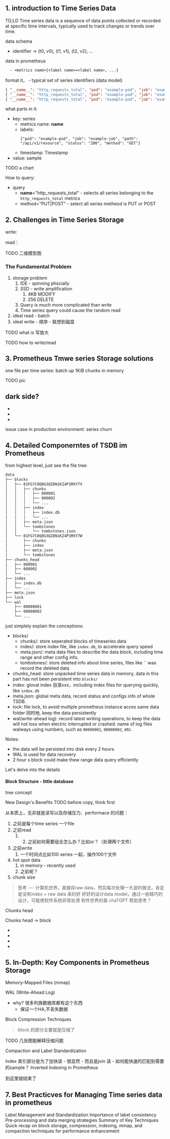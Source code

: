 

## 1. introduction to Time Series Data

TD;LD
Time series data is a sequence of data points collected or recorded at specific time intervals, typically used to track changes or trends over time.


data schema
  - identifier -> (t0, v0), (t1, v1), (t2, v2), ...

data in prometheus
```
  - <metrics name>{<label name>=<label name>, ...}
```

format it， - typical set of series identifiers (data model)

```json
{ "__name__": "http_requests_total", "pod": "example-pod", "job": "example-job", "path": "/api/v1/resource", "status": "200", "method": "GET"} @1430000000 94355
{ "__name__": "http_requests_total", "pod": "example-pod", "job": "example-job", "path": "/api/v1/resource", "status": "200", "method": "PUT"} @1435000000 94355
{ "__name__": "http_requests_total", "pod": "example-pod", "job": "example-job", "path": "/api/v1/resource", "status": "200", "method": "POST"} @1439999999 94355

```

what parts in it:
- key: series
  - metrics name: __name__
  - labels: 
    ```
    {"pod": "example-pod", "job": "example-job", "path": "/api/v1/resource", "status": "200", "method": "GET"}
    ```
  - timestamp: Timestamp
- value: sample

TODO a chart

How to query:
- query
    - __name__="http_requests_total" - selects all series belonging to the `http_requests_total` metrics
    - method="PUT|POST" - select all series metheod is PUT or POST 


## 2. Challenges in Time Series Storage


write: 


read：

TODO 二维模型图

### The Fundamental Problem
1. storage problem
   1. IDE - spinning phscially
   2. SSD - write amplification
      1. 4KB MODIFY
      2. 256 DELETE
   3. Query is much more complicated than write 
   4. Time series query could cause the random read
2. ideal read - batch
3. ideal write - 顺序 - 联想到磁盘

TODO what is 写放大

TODO how to write/read

## 3. Prometheus Tmwe series Storage solutions


one file per time series:
batch up 1KiB chunks in memory

TODO pic



dark side?
-
-
-
-


issue case in production environment: series churn




## 4. Detailed Componerntes of TSDB im Prometheus

from highest level, just see the file tree:
```bash
data
├── blocks
│   ├── 01FG7C0Q0G3QZ8N1KZ4P1MXY7V
│   │   ├── chunks
│   │   │   ├── 000001
│   │   │   ├── 000002
│   │   │   └── ...
│   │   ├── index
│   │   │   ├── index.db
│   │   │   └── ...
│   │   ├── meta.json
│   │   └── tombstones
│   │       └── tombstones.json
│   └── 01FG7C0Q0G3QZ8N1KZ4P1MXY7W
│       ├── chunks
│       ├── index
│       ├── meta.json
│       └── tombstones
├── chunks_head
│   ├── 000001
│   ├── 000002
│   └── ...
├── index
│   ├── index.db
│   └── ...
├── meta.json
├── lock
└── wal
    ├── 00000001
    ├── 00000002
    └── ...
```



just simplely explain the conceptions:
- blocks/
  - chunks/: store seperated blocks of timeseries data 
  - index/: store index file, like `index.db`, to accelerate query speed
  - meta.json/: meta data files to describe the data block, including time range and other config info.
  - tombstones/: store deleted info about time series, files like `` was record the deleted data
- chunks_head: store unpacked time series data in memory, data in this part has not been persistent into `blocks/`
- index: gloval index 目录xxx，including index files for querying quickly, like `index.db`
- meta.json: global meta data, record status and configs info of whole TSDB.
- lock: file lock, to avoid multiple prometheus instance acces same data folder 同时地, keep the data persistently
- wal(write-ahead log): record latest writing operations, to keep the data will not loss when electric interrupted or crashed. name of log files walways using numbers, such as `00000001`, `00000002`, etc.


Notes:
- the data will be persisted into disk every 2 hours.
- WAL is used for data recovery
- 2 hour s block could make thew range data query efficiently


Let's delve into the details
#### Block Structure - little database

tree concept

New Design's Benefits
TODO before copy, think first

从本质上，无非就是读写以及存储压力、performace 的问题：
1. 之前是每个time series 一个file
2. 之前read
   1. 2. 之前如何需要组合怎么办？比如or？（处理两个文件）
3. 之前write
   1. 一个时间点比如100 series 一起，操作100个文件
4. hot spot data 
   1. in memory - recently used
   2. 之前呢？
5. chunk size 



> 思考 --- 计算机世界，直接存raw data，然后每次处理一大波的做法，肯定是没有index + raw data 来的好
好好的设计data model，通过一些精巧的设计，可能使软件系统非常丝滑
软件世界的美
> chaTGPT 帮助思考？

Chunks head


Chunks head -> block




-
-
-
-

## 5. In-Depth: Key Components in Prometheus Storage

Memory-Mapped Files (mmap)

WAL (Write-Ahead Log)
- why? 很多列族数据库都有这个东西
  - 保证一个HA,不丢失数据



Block Compression Techniques
> block 的部分主要就是压缩了
>

TODO 几张图能解释压缩问题


Compaction and Label Standardization


Index
索引部分是为了加快读 - 很显然 - 而且是join 读 - 如何能快速的匹配到需要的sample？
Inverted Indexing in Prometheus


到这里就结束了

## 7. Best Practicves for Managing Time series data in prometheus

Label Management and Standardization
    Importance of label consistency
    Pre-processing and data merging strategies
Summary of Key Techniques
    Quick recap on block storage, compression, indexing, mmap, and compaction techniques for performance enhancement